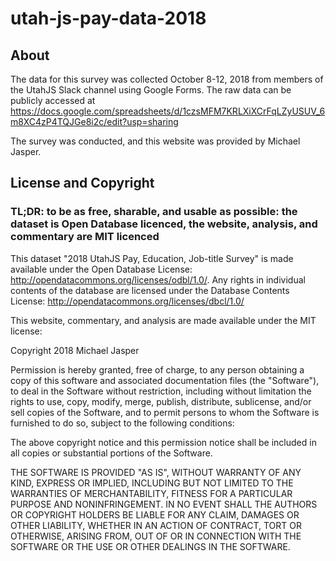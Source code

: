 # utah-js-pay-data-2018

## About


The data for this survey was collected October 8-12, 2018 from members of the UtahJS Slack channel using Google Forms. The raw data can be publicly accessed at https://docs.google.com/spreadsheets/d/1czsMFM7KRLXiXCrFqLZyUSUV_6m8XC4zP4TQJGe8i2c/edit?usp=sharing

The survey was conducted, and this website was provided by Michael Jasper.

## License and Copyright

### TL;DR: to be as free, sharable, and usable as possible: the dataset is Open Database licenced, the website, analysis, and commentary are MIT licenced

This dataset "2018 UtahJS Pay, Education, Job-title Survey" is made available under the Open Database License: http://opendatacommons.org/licenses/odbl/1.0/. Any rights in individual contents of the database are licensed under the Database Contents License: http://opendatacommons.org/licenses/dbcl/1.0/

This website, commentary, and analysis are made available under the MIT license:

Copyright 2018 Michael Jasper

Permission is hereby granted, free of charge, to any person obtaining a copy of this software and associated documentation files (the "Software"), to deal in the Software without restriction, including without limitation the rights to use, copy, modify, merge, publish, distribute, sublicense, and/or sell copies of the Software, and to permit persons to whom the Software is furnished to do so, subject to the following conditions:

The above copyright notice and this permission notice shall be included in all copies or substantial portions of the Software.

THE SOFTWARE IS PROVIDED "AS IS", WITHOUT WARRANTY OF ANY KIND, EXPRESS OR IMPLIED, INCLUDING BUT NOT LIMITED TO THE WARRANTIES OF MERCHANTABILITY, FITNESS FOR A PARTICULAR PURPOSE AND NONINFRINGEMENT. IN NO EVENT SHALL THE AUTHORS OR COPYRIGHT HOLDERS BE LIABLE FOR ANY CLAIM, DAMAGES OR OTHER LIABILITY, WHETHER IN AN ACTION OF CONTRACT, TORT OR OTHERWISE, ARISING FROM, OUT OF OR IN CONNECTION WITH THE SOFTWARE OR THE USE OR OTHER DEALINGS IN THE SOFTWARE.